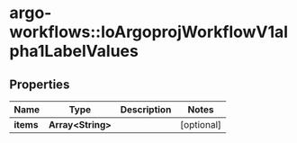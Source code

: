 # argo-workflows::IoArgoprojWorkflowV1alpha1LabelValues

## Properties
Name | Type | Description | Notes
------------ | ------------- | ------------- | -------------
**items** | **Array&lt;String&gt;** |  | [optional] 


